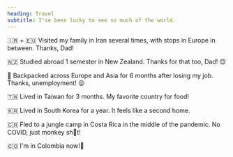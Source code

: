 ```yaml
---
heading: Travel
subtitle: I've been lucky to see so much of the world.
---
```


🇮🇷 + 🇪🇺 Visited my family in Iran several times, with stops in Europe in between. Thanks, Dad!

🇳🇿 Studied abroad 1 semester in New Zealand. Thanks for that too, Dad! 😊

🎒 Backpacked across Europe and Asia for 6 months after losing my job. Thanks, unemployment! 😜

🇹🇼 Lived in Taiwan for 3 months. My favorite country for food!

🇰🇷 Lived in South Korea for a year. It feels like a second home.

🇨🇷 Fled to a jungle camp in Costa Rica in the middle of the pandemic. No COVID, just monkey sh🙊t!

🇨🇴 I'm in Colombia now!📍

